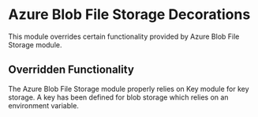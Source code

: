 # Azure Blob File Storage Decorations
This module overrides certain functionality provided by Azure Blob File Storage module.

## Overridden Functionality
The Azure Blob File Storage module properly relies on Key module for key storage.
A key has been defined for blob storage which relies on an environment variable.
